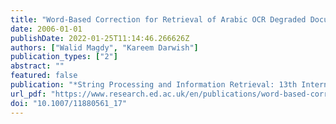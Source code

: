 ```yaml
---
title: "Word-Based Correction for Retrieval of Arabic OCR Degraded Documents"
date: 2006-01-01
publishDate: 2022-01-25T11:14:46.266626Z
authors: ["Walid Magdy", "Kareem Darwish"]
publication_types: ["2"]
abstract: ""
featured: false
publication: "*String Processing and Information Retrieval: 13th International Conference, SPIRE 2006, Glasgow, UK, October 11-13, 2006, Proceedings*"
url_pdf: "https://www.research.ed.ac.uk/en/publications/word-based-correction-for-retrieval-of-arabic-ocr-degraded-docume"
doi: "10.1007/11880561_17"
---
```


